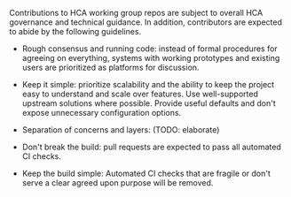 Contributions to HCA working group repos are subject to overall HCA
governance and technical guidance. In addition, contributors are
expected to abide by the following guidelines.

- Rough consensus and running code: instead of formal procedures for
  agreeing on everything, systems with working prototypes and existing
  users are prioritized as platforms for discussion.

- Keep it simple: prioritize scalability and the ability to keep the
  project easy to understand and scale over features. Use
  well-supported upstream solutions where possible. Provide useful
  defaults and don't expose unnecessary configuration options.

- Separation of concerns and layers: (TODO: elaborate)

- Don't break the build: pull requests are expected to pass all
  automated CI checks.

- Keep the build simple: Automated CI checks that are fragile or don't
  serve a clear agreed upon purpose will be removed.
